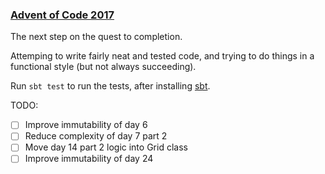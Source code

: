### [Advent of Code 2017](https://adventofcode.com/2017)

The next step on the quest to completion.

Attemping to write fairly neat and tested code, and trying to do things in a
functional style (but not always succeeding).

Run `sbt test` to run the tests, after installing
[sbt](https://www.scala-sbt.org/).

TODO:

* [ ] Improve immutability of day 6
* [ ] Reduce complexity of day 7 part 2
* [ ] Move day 14 part 2 logic into Grid class
* [ ] Improve immutability of day 24
